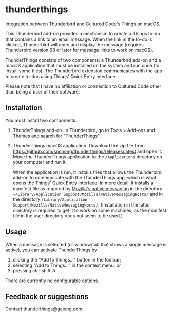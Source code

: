 # thunderthings

Integration between Thunderbird and Cultured Code's Things on macOS.

This Thunderbird add-on provides a mechanism to create a Things to-do that contains a link to an email message. When the link in the to-do is clicked, Thunderbird will open and display the message (requires Thunderbird version 98 or later for message links to work on macOS).

ThunderThings consists of two components: a Thunderbird add-on and a macOS application that must be installed on the system and run once (to install some files). The Thunderbird extension communicates with the app to create to-dos using Things' Quick Entry interface.

Please note that I have no affiliation or connection to Cultured Code other than being a user of their software.


## Installation

You must install two components.

1. ThunderThings add-on. In Thunderbird, go to Tools > Add-ons and Themes and search for "ThunderThings". 

2. ThunderThings macOS application. Download the zip file from https://github.com/snchong/thunderthings/releases/latest and open it. Move the ThunderThings application to the `/Applications` directory on your computer and run it.  
  
    When the application is run, it installs files that allows the Thunderbird add-on to communicate with the ThunderThings app, which is what opens the Things' Quick Entry interface. In more detail, it installs a manifest file as required by [Mozilla's native messaging](https://wiki.mozilla.org/WebExtensions/Native_Messaging) in the directory `~/Library/Application Support/Mozilla/NativeMessagingHosts/` and in the directory `/Library/Application Support/Mozilla/NativeMessagingHosts/`. (Installation in the latter directory is required to get it to work on some machines, as the manifest file in the user directory does not seem to be used.)


## Usage

When a message is selected (or window/tab that shows a single message is active), you can activate ThunderThings by 

1. clicking the "Add to Things..." button in the toolbar; 
2. selecting "Add to Things..." in the context menu; or 
3. pressing ctrl-shift-A.

There are currently no configurable options.


## Feedback or suggestions

Contact thunderthings@gajong.com.
